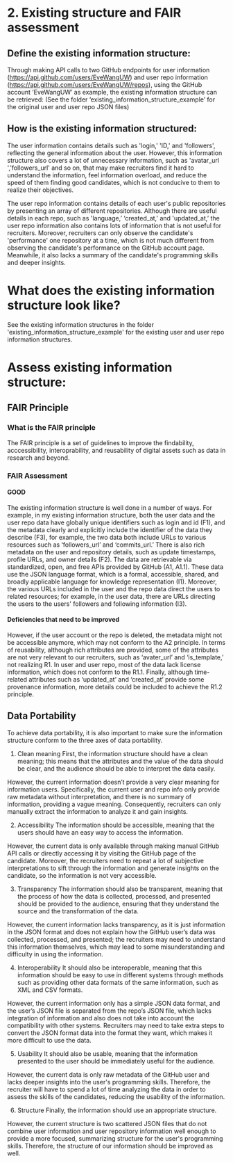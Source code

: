 # 2. Existing structure and FAIR assessment
## Define the existing information structure:
Through making API calls to two GitHub endpoints for user information (https://api.github.com/users/EveWangUW) and user repo information (https://api.github.com/users/EveWangUW/repos), using the GitHub account ‘EveWangUW’ as example, the existing information structure can be retrieved: (See the folder ‘existing_information_structure_example’ for the original user and user repo JSON files)

## How is the existing information structured:
The user information contains details such as 'login,' 'ID,' and 'followers', reflecting the general information about the user. However, this information structure also covers a lot of unnecessary information, such as 'avatar_url ','followers_url' and so on, that may make recruiters find it hard to understand the information, feel information overload, and reduce the speed of them finding good candidates, which is not conducive to them to realize their objectives. 

The user repo information contains details of each user's public repositories by presenting an array of different repositories. Although there are useful details in each repo, such as 'language,’ ‘created_at,' and 'updated_at,’ the user repo information also contains lots of information that is not useful for recruiters. Moreover, recruiters can only observe the candidate's 'performance' one repository at a time, which is not much different from observing the candidate's performance on the GitHub account page. Meanwhile, it also lacks a summary of the candidate's programming skills and deeper insights.

# What does the existing information structure look like?
See the existing information structures in the folder 'existing_information_structure_example' for the existing user and user repo information structures.

# Assess existing information structure:
## FAIR Principle
### What is the FAIR principle
The FAIR principle is a set of guidelines to improve the findability, acccessibility, interoprability, and reusability of digital assets such as data in research and beyond. 

### FAIR Assessment
#### GOOD
The existing information structure is well done in a number of ways. For example, in my existing information structure, both the user data and the user repo data have globally unique identifiers such as login and id (F1), and the metadata clearly and explicitly include the identifier of the data they describe (F3), for example, the two data both include URLs to various resources such as ‘followers_url’ and ‘commits_url.’ There is also rich metadata on the user and repository details, such as update timestamps, profile URLs, and owner details (F2). The data are retrievable via standardized, open, and free APIs provided by GitHub (A1, A1.1). These data use the JSON language format, which is a formal, accessible, shared, and broadly applicable language for knowledge representation (I1). Moreover, the various URLs included in the user and the repo data direct the users to related resources; for example, in the user data, there are URLs directing the users to the users' followers and following information (I3).

#### Deficiencies that need to be improved
However, if the user account or the repo is deleted, the metadata might not be accessible anymore, which may not conform to the A2 principle. In terms of reusability, although rich attributes are provided, some of the attributes are not very relevant to our recruiters, such as ‘avater_url’ and ‘is_template,’ not realizing R1. In user and user repo, most of the data lack license information, which does not conform to the R1.1. Finally, although time-related attributes such as ‘updated_at’ and ‘created_at’ provide some provenance information, more details could be included to achieve the R1.2 principle. 

## Data Portability
To achieve data portability, it is also important to make sure the information structure conform to the three axes of data portability. 

1. Clean meaning
First, the information structure should have a clean meaning; this means that the attributes and the value of the data should be clear, and the audience should be able to interpret the data easily. 

However, the current information doesn’t provide a very clear meaning for information users. Specifically, the current user and repo info only provide raw metadata without interpretation, and there is no summary of information, providing a vague meaning. Consequently, recruiters can only manually extract the information to analyze it and gain insights.

2. Accessibility
The information should be accessible, meaning that the users should have an easy way to access the information. 

However, the current data is only available through making manual GitHub API calls or directly accessing it by visiting the GitHub page of the candidate. Moreover, the recruiters need to repeat a lot of subjective interpretations to sift through the information and generate insights on the candidate, so the information is not very accessible.

3. Transparency
The information should also be transparent, meaning that the process of how the data is collected, processed, and presented should be provided to the audience, ensuring that they understand the source and the transformation of the data. 

However, the current information lacks transparency, as it is just information in the JSON format and does not explain how the GitHub user’s data was collected, processed, and presented; the recruiters may need to understand this information themselves, which may lead to some misunderstanding and difficulty in using the information.

4. Interoperability
It should also be interoperable, meaning that this information should be easy to use in different systems through methods such as providing other data formats of the same information, such as XML and CSV formats. 

However, the current information only has a simple JSON data format, and the user’s JSON file is separated from the repo’s JSON file, which lacks integration of information and also does not take into account the compatibility with other systems. Recruiters may need to take extra steps to convert the JSON format data into the format they want, which makes it more difficult to use the data.

5. Usability
It should also be usable, meaning that the information presented to the user should be immediately useful for the audience. 

However, the current data is only raw metadata of the GitHub user and lacks deeper insights into the user's programming skills. Therefore, the recruiter will have to spend a lot of time analyzing the data in order to assess the skills of the candidates, reducing the usability of the information.

6. Structure
Finally, the information should use an appropriate structure. 

However, the current structure is two scattered JSON files that do not combine user information and user repository information well enough to provide a more focused, summarizing structure for the user's programming skills. Therefore, the structure of our information should be improved as well.

